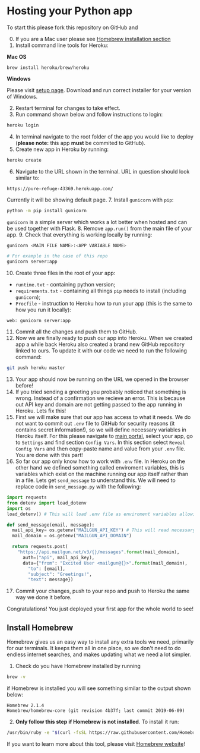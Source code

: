 # Hosting your Python app

To start this please fork this repository on GitHub and 

0. If you are a Mac user please see [Homebrew installation section](#install-homebrew)
1. Install command line tools for Heroku:

**Mac OS**
```
brew install heroku/brew/heroku
```

**Windows**

Please visit [setup page](https://devcenter.heroku.com/articles/getting-started-with-python#set-up). Download and run correct installer for your version of Windows.

2. Restart terminal for changes to take effect.
3. Run command shown below and follow instructions to login:
```bash
heroku login
```
4. In terminal navigate to the root folder of the app you would like to deploy (**please note:** this app **must** be commited to GitHub).
5. Create new app in Heroku by running:
```bash
heroku create
```
6. Navigate to the URL shown in the terminal. URL in question should look similar to:
```
https://pure-refuge-43369.herokuapp.com/
```
Currently it will be showing default page.
7. Install `gunicorn` with `pip`:
```bash
python -m pip install gunicorn
```
`gunicorn` is a simple server which works a lot better when hosted and can be used together with Flask.
8. Remove `app.run()` from the main file of your app.
9. Check that everything is working locally by running:
```bash
gunicorn <MAIN FILE NAME>:<APP VARIABLE NAME>

# For example in the case of this repo
gunicorn server:app
```
10. Create three files in the root of your app:
  - `runtime.txt` - containing python version;
  - `requirements.txt` - containing all things `pip` needs to install (including `gunicorn`);
  - `Procfile` - instruction to Heroku how to run your app (this is the same to how you run it locally):
  ```
  web: gunicorn server:app
  ```
11. Commit all the changes and push them to GitHub.
12. Now we are finally ready to push our app into Heroku. When we created app a while back Heroku also created a brand new GitHub repository linked to ours. To update it with our code we need to run the following command:
```bash
git push heroku master
```
13. Your app should now be running on the URL we opened in the browser before!
14. If you tried sending a greeting you probably noticed that something is wrong. Instead of a confirmation we recieve an error. This is because out API key and domain are not getting passed to the app running in Heroku. Lets fix this!
15. First we will make sure that our app has access to what it needs. We do not want to commit out `.env` file to GitHub for security reasons (it contains secret information!), so we will define necessary variables in Heroku itself. For this please navigate to [main portal](https://dashboard.heroku.com/apps), select your app, go to `Settings` and find section `Config Vars`. In this section select `Reveal Config Vars` and then copy-paste name and value from your `.env` file. You are done with this part!
16. So far our app only know how to work with `.env` file. In Heroku on the other hand we defined something called enviroment variables, this is variables which exist on the machine running our app itself rather than in a file. Lets get `send_message` to understand this. We will need to replace code in `send_message.py` with the following:
```py
import requests
from dotenv import load_dotenv
import os
load_dotenv() # This will load .env file as enviroment variables allowing you to continue developing locally as before

def send_message(email, message):
  mail_api_key= os.getenv("MAILGUN_API_KEY") # This will read necessary variables from enviroment variables
  mail_domain = os.getenv("MAILGUN_API_DOMAIN")

  return requests.post(
    "https://api.mailgun.net/v3/{}/messages".format(mail_domain),
      auth=("api", mail_api_key),
      data={"from": "Excited User <mailgun@{}>".format(mail_domain),
        "to": [email],
        "subject": "Greetings!",
        "text": message})
```
17. Commit your changes, push to your repo and push to Heroku the same way we done it before.

Congratulations! You just deployed your first app for the whole world to see!

## Install Homebrew
Homebrew gives us an easy way to install any extra tools we need, primarily for our terminals. It keeps them all in one place, so we don't need to do endless internet searches, and makes updating what we need a lot simpler.

1. Check do you have Homebrew installed by running
```bash
brew -v
```
if Homebrew is installed you will see something similar to the output shown below:
```
Homebrew 2.1.4
Homebrew/homebrew-core (git revision 4b37f; last commit 2019-06-09)
```
2. **Only follow this step if Homebrew is not installed**. To install it run:
```bash
/usr/bin/ruby -e "$(curl -fsSL https://raw.githubusercontent.com/Homebrew/install/master/install)"
```

If you want to learn more about this tool, please visit [Homebrew website](https://brew.sh/)!

